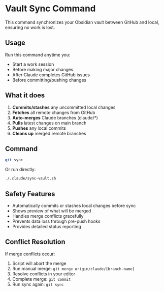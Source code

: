 # Vault Sync Command

This command synchronizes your Obsidian vault between GitHub and local, ensuring no work is lost.

## Usage
Run this command anytime you:
- Start a work session
- Before making major changes
- After Claude completes GitHub issues
- Before committing/pushing changes

## What it does
1. **Commits/stashes** any uncommitted local changes
2. **Fetches** all remote changes from GitHub
3. **Auto-merges** Claude branches (claude/*)
4. **Pulls** latest changes on main branch
5. **Pushes** any local commits
6. **Cleans up** merged remote branches

## Command
```bash
git sync
```

Or run directly:
```bash
./.claude/sync-vault.sh
```

## Safety Features
- Automatically commits or stashes local changes before sync
- Shows preview of what will be merged
- Handles merge conflicts gracefully
- Prevents data loss through pre-push hooks
- Provides detailed status reporting

## Conflict Resolution
If merge conflicts occur:
1. Script will abort the merge
2. Run manual merge: `git merge origin/claude/[branch-name]`
3. Resolve conflicts in your editor
4. Complete merge: `git commit`
5. Run sync again: `git sync`